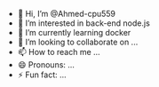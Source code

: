 - 👋 Hi, I’m @Ahmed-cpu559
- 👀 I’m interested in back-end node.js
- 🌱 I’m currently learning docker
- 💞️ I’m looking to collaborate on ...
- 📫 How to reach me ...
- 😄 Pronouns: ...
- ⚡ Fun fact: ...

<!---
Ahmed-cpu559/Ahmed-cpu559 is a ✨ special ✨ repository because its `README.md` (this file) appears on your GitHub profile.
--->
